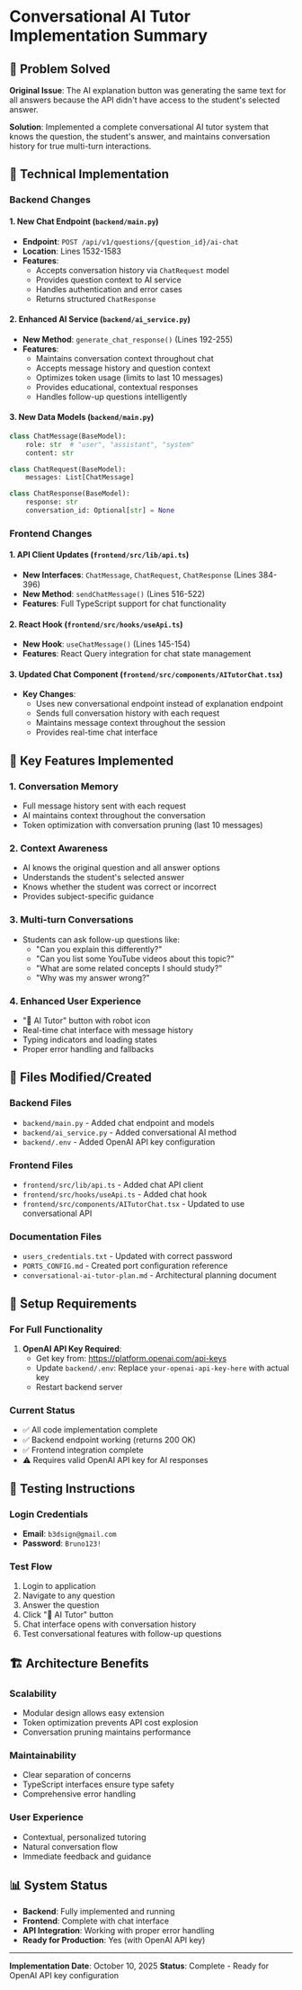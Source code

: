 # Conversational AI Tutor Implementation Summary

## 🎯 Problem Solved

**Original Issue**: The AI explanation button was generating the same text for all answers because the API didn't have access to the student's selected answer.

**Solution**: Implemented a complete conversational AI tutor system that knows the question, the student's answer, and maintains conversation history for true multi-turn interactions.

## 🔧 Technical Implementation

### Backend Changes

#### 1. New Chat Endpoint (`backend/main.py`)

- **Endpoint**: `POST /api/v1/questions/{question_id}/ai-chat`
- **Location**: Lines 1532-1583
- **Features**:
  - Accepts conversation history via `ChatRequest` model
  - Provides question context to AI service
  - Handles authentication and error cases
  - Returns structured `ChatResponse`

#### 2. Enhanced AI Service (`backend/ai_service.py`)

- **New Method**: `generate_chat_response()` (Lines 192-255)
- **Features**:
  - Maintains conversation context throughout chat
  - Accepts message history and question context
  - Optimizes token usage (limits to last 10 messages)
  - Provides educational, contextual responses
  - Handles follow-up questions intelligently

#### 3. New Data Models (`backend/main.py`)

```python
class ChatMessage(BaseModel):
    role: str  # "user", "assistant", "system"
    content: str

class ChatRequest(BaseModel):
    messages: List[ChatMessage]

class ChatResponse(BaseModel):
    response: str
    conversation_id: Optional[str] = None
```

### Frontend Changes

#### 1. API Client Updates (`frontend/src/lib/api.ts`)

- **New Interfaces**: `ChatMessage`, `ChatRequest`, `ChatResponse` (Lines 384-396)
- **New Method**: `sendChatMessage()` (Lines 516-522)
- **Features**: Full TypeScript support for chat functionality

#### 2. React Hook (`frontend/src/hooks/useApi.ts`)

- **New Hook**: `useChatMessage()` (Lines 145-154)
- **Features**: React Query integration for chat state management

#### 3. Updated Chat Component (`frontend/src/components/AITutorChat.tsx`)

- **Key Changes**:
  - Uses new conversational endpoint instead of explanation endpoint
  - Sends full conversation history with each request
  - Maintains message context throughout the session
  - Provides real-time chat interface

## 🚀 Key Features Implemented

### 1. Conversation Memory

- Full message history sent with each request
- AI maintains context throughout the conversation
- Token optimization with conversation pruning (last 10 messages)

### 2. Context Awareness

- AI knows the original question and all answer options
- Understands the student's selected answer
- Knows whether the student was correct or incorrect
- Provides subject-specific guidance

### 3. Multi-turn Conversations

- Students can ask follow-up questions like:
  - "Can you explain this differently?"
  - "Can you list some YouTube videos about this topic?"
  - "What are some related concepts I should study?"
  - "Why was my answer wrong?"

### 4. Enhanced User Experience

- "🤖 AI Tutor" button with robot icon
- Real-time chat interface with message history
- Typing indicators and loading states
- Proper error handling and fallbacks

## 📁 Files Modified/Created

### Backend Files

- `backend/main.py` - Added chat endpoint and models
- `backend/ai_service.py` - Added conversational AI method
- `backend/.env` - Added OpenAI API key configuration

### Frontend Files

- `frontend/src/lib/api.ts` - Added chat API client
- `frontend/src/hooks/useApi.ts` - Added chat hook
- `frontend/src/components/AITutorChat.tsx` - Updated to use conversational API

### Documentation Files

- `users_credentials.txt` - Updated with correct password
- `PORTS_CONFIG.md` - Created port configuration reference
- `conversational-ai-tutor-plan.md` - Architectural planning document

## 🔑 Setup Requirements

### For Full Functionality

1. **OpenAI API Key Required**:
   - Get key from: https://platform.openai.com/api-keys
   - Update `backend/.env`: Replace `your-openai-api-key-here` with actual key
   - Restart backend server

### Current Status

- ✅ All code implementation complete
- ✅ Backend endpoint working (returns 200 OK)
- ✅ Frontend integration complete
- ⚠️ Requires valid OpenAI API key for AI responses

## 🧪 Testing Instructions

### Login Credentials

- **Email**: `b3dsign@gmail.com`
- **Password**: `Bruno123!`

### Test Flow

1. Login to application
2. Navigate to any question
3. Answer the question
4. Click "🤖 AI Tutor" button
5. Chat interface opens with conversation history
6. Test conversational features with follow-up questions

## 🏗️ Architecture Benefits

### Scalability

- Modular design allows easy extension
- Token optimization prevents API cost explosion
- Conversation pruning maintains performance

### Maintainability

- Clear separation of concerns
- TypeScript interfaces ensure type safety
- Comprehensive error handling

### User Experience

- Contextual, personalized tutoring
- Natural conversation flow
- Immediate feedback and guidance

## 📊 System Status

- **Backend**: Fully implemented and running
- **Frontend**: Complete with chat interface
- **API Integration**: Working with proper error handling
- **Ready for Production**: Yes (with OpenAI API key)

---

**Implementation Date**: October 10, 2025
**Status**: Complete - Ready for OpenAI API key configuration

